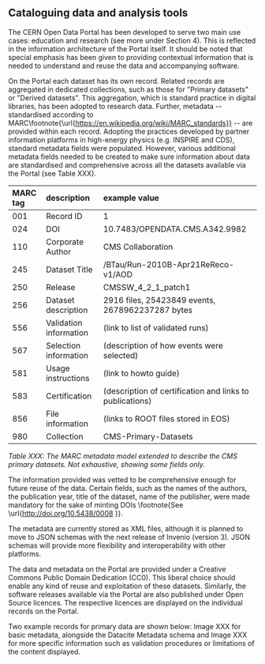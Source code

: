 ## Cataloguing data and analysis tools

The CERN Open Data Portal has been developed to serve two main use cases: education and research (see more under Section 4). This is reflected in the information architecture of the Portal itself. It should be noted that special emphasis has been given to providing contextual information that is needed to understand and reuse the data and accompanying software.

On the Portal each dataset has its own record. Related records are aggregated in dedicated collections, such as those for "Primary datasets" or "Derived datasets". This aggregation, which is standard practice in digital libraries, has been adopted to research data. Further, metadata -- standardised according to MARC\footnote{\url{https://en.wikipedia.org/wiki/MARC_standards}} -- are provided within each record. Adopting the practices developed by partner information platforms in high-energy physics (e.g. INSPIRE and CDS), standard metadata fields were populated. However, various additional metadata fields needed to be created to make sure information about data are standardised and comprehensive across all the datasets available via the Portal (see Table XXX).

|MARC tag|description|example value|
|:--|:--|:--|
|001|Record ID|1|
|024|DOI|10.7483/OPENDATA.CMS.A342.9982|
|110|Corporate Author|CMS Collaboration|
|245|Dataset Title|/BTau/Run-2010B-Apr21ReReco-v1/AOD|
|250|Release|CMSSW\_4\_2\_1\_patch1|
|256|Dataset description|2916 files, 25423849 events, 2678962237287 bytes|
|556|Validation information|(link to list of validated runs)|
|567|Selection information|(description of how events were selected)|
|581|Usage instructions|(link to howto guide)|
|583|Certification|(description of certification and links to publications)|
|856|File information|(links to ROOT files stored in EOS)|
|980|Collection|CMS-Primary-Datasets|

*Table XXX: The MARC metadata model extended to describe the CMS primary
datasets. Not exhaustive, showing some fields only.*

The information provided was vetted to be comprehensive enough for future reuse of the data. Certain fields, such as the names of the authors, the publication year, title of the dataset, name of the publisher, were made mandatory for the sake of minting DOIs \footnote{See \url{http://doi.org/10.5438/0008 }}.

The metadata are currently stored as XML files, although it is planned to move to JSON schemas with the next release of Invenio (version 3). JSON schemas will provide more flexibility and interoperability with other platforms.

The data and metadata on the Portal are provided under a Creative Commons Public Domain Dedication (CC0). This liberal choice should enable any kind of reuse and exploitation of these datasets. Similarly, the software releases available via the Portal are also published under Open Source licences. The respective licences are displayed on the individual records on the Portal.

Two example records for primary data are shown below: Image XXX for basic metadata, alongside the Datacite Metadata schema and Image XXX for more specific information such as validation procedures or limitations of the content displayed.
